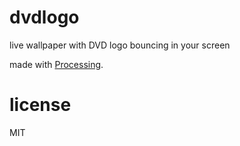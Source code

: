 # dvdlogo
live wallpaper with DVD logo bouncing in your screen

made with [Processing](https://processing.org).

# license
MIT
